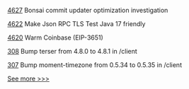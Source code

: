
[4627](https://github.com/hyperledger/besu/pull/4627) Bonsai commit updater optimization investigation

[4622](https://github.com/hyperledger/besu/pull/4622) Make Json RPC TLS Test Java 17 friendly

[4620](https://github.com/hyperledger/besu/pull/4620) Warm Coinbase (EIP-3651)

[308](https://github.com/hyperledger/blockchain-explorer/pull/308) Bump terser from 4.8.0 to 4.8.1 in /client

[307](https://github.com/hyperledger/blockchain-explorer/pull/307) Bump moment-timezone from 0.5.34 to 0.5.35 in /client


[See more >>>](https://start-here.hyperledger.org/pull-requests)
